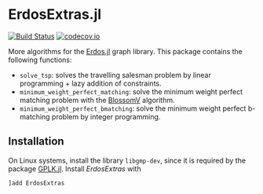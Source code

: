 # ErdosExtras.jl

[![Build Status](https://travis-ci.org/CarloLucibello/ErdosExtras.jl.svg?branch=master)](https://travis-ci.org/CarloLucibello/ErdosExtras.jl)
[![codecov.io](http://codecov.io/github/CarloLucibello/ErdosExtras.jl/coverage.svg?branch=master)](http://codecov.io/github/CarloLucibello/ErdosExtras.jl?branch=master)

More algorithms for the [Erdos.jl](https://github.com/CarloLucibello/Erdos.jl) graph library.
This package contains the following functions:

- `solve_tsp`: solves the travelling salesman problem by linear programming + lazy addition of constraints.
- `minimum_weight_perfect_matching`: solve the minimum weight perfect matching  problem  with the [BlossomV](https://github.com/mlewe/BlossomV.jl) algorithm.
- `minimum_weight_perfect_bmatching`: solve the minimum weight perfect b-matching problem by integer programming.

## Installation
On Linux systems, install the library `libgmp-dev`, since it is required by the package [GPLK.jl](https://github.com/JuliaOpt/GLPK.jl).
Install *ErdosExtras* with
```julia
]add ErdosExtras
```
